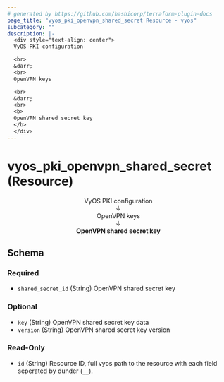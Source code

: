 ```yaml
---
# generated by https://github.com/hashicorp/terraform-plugin-docs
page_title: "vyos_pki_openvpn_shared_secret Resource - vyos"
subcategory: ""
description: |-
  <div style="text-align: center">
  VyOS PKI configuration

  <br>
  &darr;
  <br>
  OpenVPN keys

  <br>
  &darr;
  <br>
  <b>
  OpenVPN shared secret key
  </b>
  </div>
---
```


# vyos_pki_openvpn_shared_secret (Resource)

<div style="text-align: center">
VyOS PKI configuration

<br>
&darr;
<br>
OpenVPN keys

<br>
&darr;
<br>
<b>
OpenVPN shared secret key
</b>
</div>



<!-- schema generated by tfplugindocs -->
## Schema

### Required

- `shared_secret_id` (String) OpenVPN shared secret key

### Optional

- `key` (String) OpenVPN shared secret key data
- `version` (String) OpenVPN shared secret key version

### Read-Only

- `id` (String) Resource ID, full vyos path to the resource with each field seperated by dunder (`__`).
